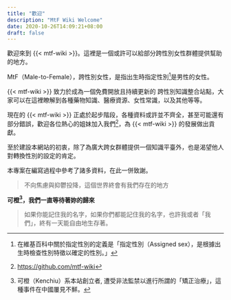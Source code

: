 ```yaml
---
title: "歡迎"
description: "MtF Wiki Welcome"
date: 2020-10-26T14:09:21+08:00
draft: false
---
```


歡迎來到 {{< mtf-wiki >}}。這裡是一個或許可以給部分跨性別女性群體提供幫助的地方。

MtF（Male-to-Female），跨性別女性，是指出生時指定性別[^1]是男性的女性。

{{< mtf-wiki >}} 致力於成為一個免費開放且持續更新的 跨性別知識整合站點，大家可以在這裡瞭解到各種藥物知識、醫療資源、女性常識，以及其他等等。

現在的 {{< mtf-wiki >}} 正處於起步階段，各種資料或許並不齊全，甚至可能還有部分錯誤，歡迎各位熱心的姐妹加入我們[^2]，為 {{< mtf-wiki >}} 的發展做出貢獻。

至於建設本網站的初衷，除了為廣大跨女群體提供一個知識平臺外，也是渴望他人對轉換性別的設定的肯定。

本專案在編寫過程中參考了諸多資料，在此一併致謝。

> 不向焦慮與抑鬱投降，這個世界終會有我們存在的地方

**可橙[^k]，我們一直等待著妳的歸來**

> 如果你能記住我的名字，如果你們都能記住我的名字，也許我或者「我們」，終有一天能自由地生存著。

[^1]: 在維基百科中關於指定性別的定義是「指定性別（Assigned sex），是根據出生時檢查性別特徵以確定的性別。」

[^2]: https://github.com/mtf-wiki

[^k]: 可橙（Kenchiu）系本站創立者, 遭受非法監禁以進行所謂的「矯正治療」，這種事件在中國屢見不鮮。
